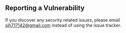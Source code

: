 ## Reporting a Vulnerability

 If you discover any security related issues, please email sjh717142@gmail.com instead of using the issue tracker.
